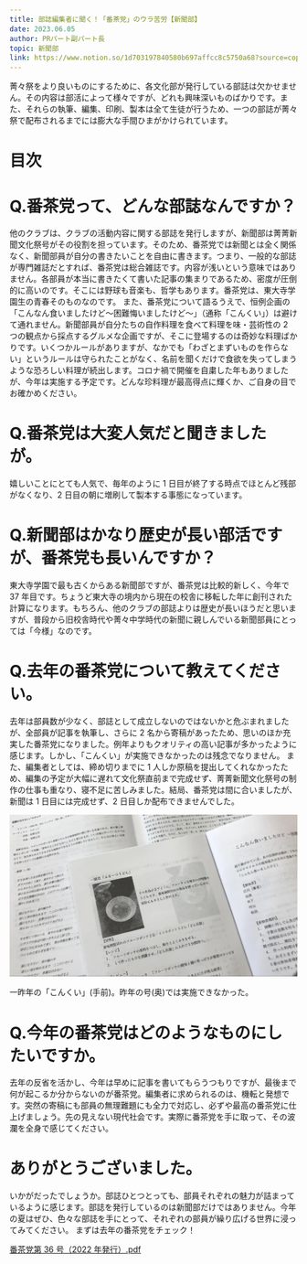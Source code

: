 ```yaml
---
title: 部誌編集者に聞く！「番茶党」のウラ苦労【新聞部】
date: 2023.06.05
author: PRパート副パート長
topic: 新聞部
link: https://www.notion.so/1d703197840580b697affcc8c5750a68?source=copy_link
---
```


菁々祭をより良いものにするために、各文化部が発行している部誌は欠かせません。その内容は部活によって様々ですが、どれも興味深いものばかりです。また、それらの執筆、編集、印刷、製本は全て生徒が行うため、一つの部誌が菁々祭で配布されるまでには膨大な手間ひまがかけられています。

# 目次

# Q.番茶党って、どんな部誌なんですか？

他のクラブは、クラブの活動内容に関する部誌を発行しますが、新聞部は菁菁新聞文化祭号がその役割を担っています。そのため、番茶党では新聞とは全く関係なく、新聞部員が自分の書きたいことを自由に書きます。つまり、一般的な部誌が専門雑誌だとすれば、番茶党は総合雑誌です。内容が浅いという意味ではありません。各部員が本当に書きたくて書いた記事の集まりであるため、密度が圧倒的に高いのです。そこには野球も音楽も、哲学もあります。番茶党は、東大寺学園生の青春そのものなのです。
また、番茶党について語るうえで、恒例企画の「こんなん食いましたけど〜困難悔いましたけど〜」（通称「こんくい」）は避けて通れません。新聞部員が自分たちの自作料理を食べて料理を味・芸術性の 2 つの観点から採点するグルメな企画ですが、そこに登場するのは奇妙な料理ばかりです。いくつかルールがありますが、なかでも「わざとまずいものを作らない」というルールは守られたことがなく、名前を聞くだけで食欲を失ってしまうような恐ろしい料理が続出します。コロナ禍で開催を自粛した年もありましたが、今年は実施する予定です。どんな珍料理が最高得点に輝くか、ご自身の目でお確かめください。

# Q.番茶党は大変人気だと聞きましたが。

嬉しいことにとても人気で、毎年のように 1 日目が終了する時点でほとんど残部がなくなり、2 日目の朝に増刷して製本する事態になっています。

# Q.新聞部はかなり歴史が長い部活ですが、番茶党も長いんですか？

東大寺学園で最も古くからある新聞部ですが、番茶党は比較的新しく、今年で 37 年目です。ちょうど東大寺の境内から現在の校舎に移転した年に創刊された計算になります。もちろん、他のクラブの部誌よりは歴史が長いほうだと思いますが、普段から旧校舎時代や菁々中学時代の新聞に親しんでいる新聞部員にとっては「今様」なのです。

# Q.去年の番茶党について教えてください。

去年は部員数が少なく、部誌として成立しないのではないかと危ぶまれましたが、全部員が記事を執筆し、さらに 2 名から寄稿があったため、思いのほか充実した番茶党になりました。例年よりもクオリティの高い記事が多かったように感じます。しかし、「こんくい」が実施できなかったのは残念でなりません。
また、編集者としては、締め切りまでに 1 人しか原稿を提出してくれなかったため、編集の予定が大幅に遅れて文化祭直前まで完成せず、菁菁新聞文化祭号の制作の仕事も重なり、寝不足に苦しみました。結局、番茶党は間に合いましたが、新聞は 1 日目には完成せず、2 日目しか配布できませんでした。

![一昨年の「こんくい」(手前)。昨年の号(奥)では実施できなかった。](image.png)

一昨年の「こんくい」(手前)。昨年の号(奥)では実施できなかった。

# Q.今年の番茶党はどのようなものにしたいですか。

去年の反省を活かし、今年は早めに記事を書いてもらうつもりですが、最後まで何が起こるか分からないのが番茶党。編集者に求められるのは、機転と発想です。突然の寄稿にも部員の無理難題にも全力で対応し、必ずや最高の番茶党に仕上げましょう。先の見えない現代社会です。実際に番茶党を手に取って、その波瀾を全身で感じてください。

# ありがとうございました。

いかがだったでしょうか。部誌ひとつとっても、部員それぞれの魅力が詰まっているように感じます。部誌を発行しているのは新聞部だけではありません。今年の夏はぜひ、色々な部誌を手にとって、それぞれの部員が繰り広げる世界に浸ってみてください。
まずは去年の番茶党をチェック！

[番茶党第 36 号（2022 年発行）.pdf](%E7%95%AA%E8%8C%B6%E5%85%9A%E7%AC%AC36%E5%8F%B7%EF%BC%882022%E5%B9%B4%E7%99%BA%E8%A1%8C%EF%BC%89.pdf)
